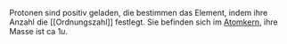 Protonen sind positiv geladen, die bestimmen das Element, indem ihre Anzahl die [[Ordnungszahl]] festlegt. Sie befinden sich im [Atomkern](Atom.md#Atomkern), ihre Masse ist ca $1 u$.
